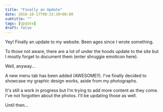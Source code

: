 ```yaml
---
title: "Finally an Update"
date: 2018-10-17T08:33:30+08:00
subtitle: ""
tags: [Update]
draft: false
---
```


Yey! Finally an update to my website. Been ages since I wrote something.

To those not aware, there are a lot of under the hoods update to the site but I mostly forget to document them (enter shruggie emoticon here). 

Well, anyway...

A new menu tab has been added (AWESOME!!). I've finally decided to showcase my graphic design works, aside from my photographs.

It's still a work in progress but I'm trying to add more content as they come. I've not forgotten about the photos. I'll be updating those as well.

Until then...
